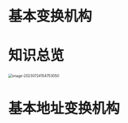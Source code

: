 # 基本变换机构



# 知识总览

<img src="https://cvp.oss-cn-shanghai.aliyuncs.com/picgo/202307241547129.png" alt="image-20230724154753050" style="zoom:50%;" />



# 基本地址变换机构

